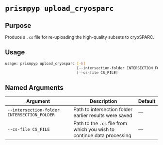 # `prismpyp upload_cryosparc`

## Purpose
Produce a `.cs` file for re-uploading the high-quality subsets to cryoSPARC.

## Usage
```bash
usage: prismpyp upload_cryosparc [-h] 
                                 [--intersection-folder INTERSECTION_FOLDER] 
                                 [--cs-file CS_FILE]
```

## Named Arguments

| Argument | Description | Default |
|-----------|--------------|----------|
| `--intersection-folder INTERSECTION_FOLDER` | Path to intersection folder earlier results were saved | — |
| `--cs-file CS_FILE` | Path to the `.cs` file from which you wish to continue data processing | — |
